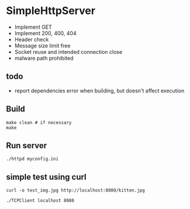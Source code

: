 # SimpleHttpServer
* Implement GET
* Implement 200, 400, 404
* Header check
* Message size limit free
* Socket reuse and intended connection close
* malware path prohibited

## todo
* report dependencies error when building, but doesn't affect execution

## Build
```
make clean # if necessary
make
```

## Run server
```
./httpd myconfig.ini
```

## simple test using curl
```
curl -o test_img.jpg http://localhost:8080/kitten.jpg
```
```
./TCPClient localhost 8080
```
